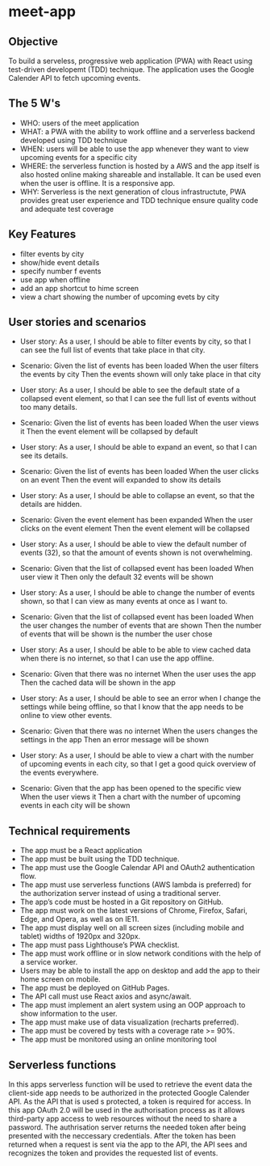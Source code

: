 # meet-app

## Objective

To build a serveless, progressive web application (PWA) with React using test-driven developemt (TDD) technique. The application uses the Google Calender API to fetch upcoming events.

## The 5 W's

- WHO: users of the meet application
- WHAT: a PWA with the ability to work offline and a serverless backend developed using TDD technique
- WHEN: users will be able to use the app whenever they want to view upcoming events for a specific city
- WHERE: the serverless function is hosted by a AWS and the app itself is also hosted online making shareable and installable. It can be used even when the user is offline. It is a responsive app.
- WHY: Serverless is the next generation of clous infrastructute, PWA provides great user experience and TDD technique ensure quality code and adequate test coverage

## Key Features

- filter events by city
- show/hide event details
- specify number f events
- use app when offline
- add an app shortcut to hime screen
- view a chart showing the number of upcoming evets by city

## User stories and scenarios

- User story:
  As a user, I should be able to filter events by city, so that I can see the full list of events that take place in that city.
- Scenario:
  Given the list of events has been loaded
  When the user filters the events by city
  Then the events shown will only take place in that city

- User story:
  As a user, I should be able to see the default state of a collapsed event element, so that I can see the full list of events without too many details.
- Scenario:
  Given the list of events has been loaded
  When the user views it
  Then the event element will be collapsed by default

- User story:
  As a user, I should be able to expand an event, so that I can see its details.
- Scenario:
  Given the list of events has been loaded
  When the user clicks on an event
  Then the event will expanded to show its details

- User story:
  As a user, I should be able to collapse an event, so that the details are hidden.
- Scenario:
  Given the event element has been expanded
  When the user clicks on the event element
  Then the event element will be collapsed

- User story:
  As a user, I should be able to view the default number of events (32), so that the amount of events shown is not overwhelming.
- Scenario:
  Given that the list of collapsed event has been loaded
  When user view it
  Then only the default 32 events will be shown

- User story:
  As a user, I should be able to change the number of events shown, so that I can view as many events at once as I want to.
- Scenario:
  Given that the list of collapsed event has been loaded
  When the user changes the number of events that are shown
  Then the number of events that will be shown is the number the user chose

- User story:
  As a user, I should be able to be able to view cached data when there is no internet, so that I can use the app offline.
- Scenario:
  Given that there was no internet
  When the user uses the app
  Then the cached data will be shown in the app

- User story:
  As a user, I should be able to see an error when I change the settings while being offline, so that I know that the app needs to be online to view other events.
- Scenario:
  Given that there was no internet
  When the users changes the settings in the app
  Then an error message will be shown

- User story:
  As a user, I should be able to view a chart with the number of upcoming events in each city, so that I get a good quick overview of the events everywhere.
- Scenario:
  Given that the app has been opened to the specific view
  When the user views it
  Then a chart with the number of upcoming events in each city will be shown

## Technical requirements

- The app must be a React application
- The app must be built using the TDD technique.
- The app must use the Google Calendar API and OAuth2 authentication flow.
- The app must use serverless functions (AWS lambda is preferred) for the authorization server
  instead of using a traditional server.
- The app’s code must be hosted in a Git repository on GitHub.
- The app must work on the latest versions of Chrome, Firefox, Safari, Edge, and Opera, as well
  as on IE11.
- The app must display well on all screen sizes (including mobile and tablet) widths of 1920px
  and 320px.
- The app must pass Lighthouse’s PWA checklist.
- The app must work offline or in slow network conditions with the help of a service worker.
- Users may be able to install the app on desktop and add the app to their home screen on
  mobile.
- The app must be deployed on GitHub Pages.
- The API call must use React axios and async/await.
- The app must implement an alert system using an OOP approach to show information to the
  user.
- The app must make use of data visualization (recharts preferred).
- The app must be covered by tests with a coverage rate >= 90%.
- The app must be monitored using an online monitoring tool

## Serverless functions

In this apps serverless function will be used to retrieve the event data the client-side app needs to be authorized in the protected Google Calender API. As the API that is used s protected, a token is required for access. In this app OAuth 2.0 will be used in the authorisation process as it allows third-party app access to web resources without the need to share a password. The authrisation server returns the needed token after being presented with the neccessary credentials. After the token has been returned when a request is sent via the app to the API, the API sees and recognizes the token and provides the requested list of events. 
